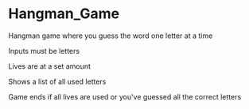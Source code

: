 # Hangman_Game

Hangman game where you guess the word one letter at a time

Inputs must be letters

Lives are at a set amount

Shows a list of all used letters

Game ends if all lives are used or you've guessed all the correct letters
